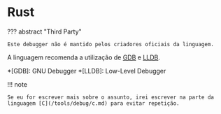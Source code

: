 # Rust

??? abstract "Third Party"

    Este debugger não é mantido pelos criadores oficiais da linguagem.

A linguagem recomenda a utilização de [GDB](https://www.sourceware.org/gdb/) e [LLDB](https://lldb.llvm.org/index.html).  

*[GDB]: GNU Debugger
*[LLDB]: Low-Level Debugger

!!! note
    
    Se eu for escrever mais sobre o assunto, irei escrever na parte da linguagem [C](/tools/debug/c.md) para evitar repetição.